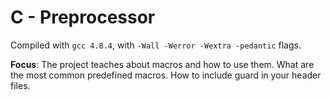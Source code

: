 # C - Preprocessor

Compiled with `gcc 4.8.4`, with `-Wall -Werror -Wextra -pedantic` flags.

**Focus**: The project teaches about macros and how to use them. What are the most common predefined macros. How to include guard in your header files.

